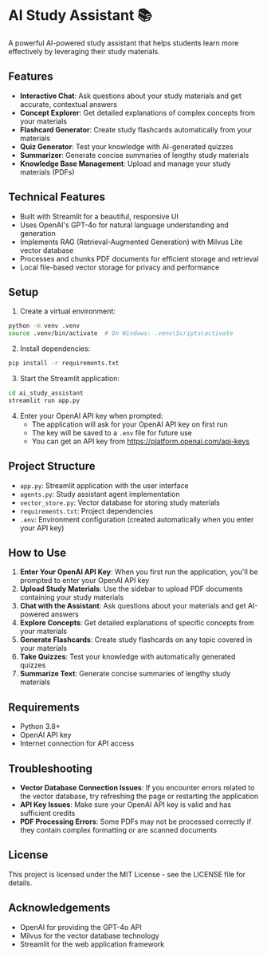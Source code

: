 # AI Study Assistant 📚

A powerful AI-powered study assistant that helps students learn more effectively by leveraging their study materials.

## Features

- **Interactive Chat**: Ask questions about your study materials and get accurate, contextual answers
- **Concept Explorer**: Get detailed explanations of complex concepts from your materials
- **Flashcard Generator**: Create study flashcards automatically from your materials
- **Quiz Generator**: Test your knowledge with AI-generated quizzes
- **Summarizer**: Generate concise summaries of lengthy study materials
- **Knowledge Base Management**: Upload and manage your study materials (PDFs)

## Technical Features

- Built with Streamlit for a beautiful, responsive UI
- Uses OpenAI's GPT-4o for natural language understanding and generation
- Implements RAG (Retrieval-Augmented Generation) with Milvus Lite vector database
- Processes and chunks PDF documents for efficient storage and retrieval
- Local file-based vector storage for privacy and performance

## Setup

1. Create a virtual environment:

```bash
python -m venv .venv
source .venv/bin/activate  # On Windows: .venv\Scripts\activate
```

2. Install dependencies:

```bash
pip install -r requirements.txt
```

3. Start the Streamlit application:

```bash
cd ai_study_assistant
streamlit run app.py
```

4. Enter your OpenAI API key when prompted:
   - The application will ask for your OpenAI API key on first run
   - The key will be saved to a `.env` file for future use
   - You can get an API key from https://platform.openai.com/api-keys

## Project Structure

- `app.py`: Streamlit application with the user interface
- `agents.py`: Study assistant agent implementation
- `vector_store.py`: Vector database for storing study materials
- `requirements.txt`: Project dependencies
- `.env`: Environment configuration (created automatically when you enter your API key)

## How to Use

1. **Enter Your OpenAI API Key**: When you first run the application, you'll be prompted to enter your OpenAI API key
2. **Upload Study Materials**: Use the sidebar to upload PDF documents containing your study materials
3. **Chat with the Assistant**: Ask questions about your materials and get AI-powered answers
4. **Explore Concepts**: Get detailed explanations of specific concepts from your materials
5. **Generate Flashcards**: Create study flashcards on any topic covered in your materials
6. **Take Quizzes**: Test your knowledge with automatically generated quizzes
7. **Summarize Text**: Generate concise summaries of lengthy study materials

## Requirements

- Python 3.8+
- OpenAI API key
- Internet connection for API access

## Troubleshooting

- **Vector Database Connection Issues**: If you encounter errors related to the vector database, try refreshing the page or restarting the application
- **API Key Issues**: Make sure your OpenAI API key is valid and has sufficient credits
- **PDF Processing Errors**: Some PDFs may not be processed correctly if they contain complex formatting or are scanned documents

## License

This project is licensed under the MIT License - see the LICENSE file for details.

## Acknowledgements

- OpenAI for providing the GPT-4o API
- Milvus for the vector database technology
- Streamlit for the web application framework
